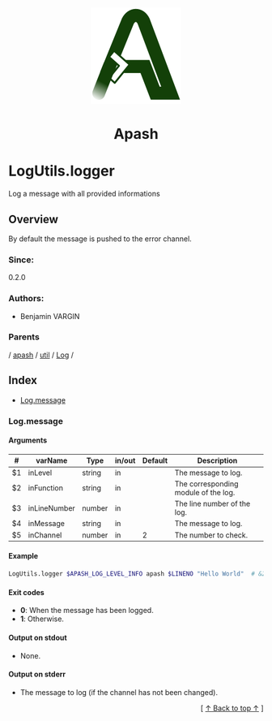 
<div align='center' id='apash-top'>
  <a href='https://github.com/hastec-fr/apash'>
    <img alt='apash-logo' src='../../../../../../assets/apash-logo.svg'/>
  </a>

  # Apash
</div>

# LogUtils.logger

Log a message with all provided informations

## Overview

By default the message is pushed to the error channel.

### Since:
0.2.0

### Authors:
* Benjamin VARGIN

### Parents
<!-- apash.parentBegin -->
[](../../../../.md) / [apash](../../../apash.md) / [util](../../util.md) / [Log](../Log.md) / 
<!-- apash.parentEnd -->

## Index

* [Log.message](#logmessage)

### Log.message

#### Arguments
| #      | varName        | Type          | in/out   | Default    | Description                           |
|--------|----------------|---------------|----------|------------|---------------------------------------|
| $1     | inLevel        | string        | in       |            | The message to log.                   |
| $2     | inFunction       | string        | in       |            | The corresponding module of the log.  |
| $3     | inLineNumber   | number        | in       |            | The line number of the log.           |
| $4     | inMessage      | string        | in       |            | The message to log.                   |
| $5     | inChannel      | number        | in       | 2          | The number to check.                  |

#### Example

```bash
LogUtils.logger $APASH_LOG_LEVEL_INFO apash $LINENO "Hello World"  # &2: 2024-11-06T08:27:11.213+0000 [INFO] apash (1): Hello World
```

#### Exit codes

* **0**: When the message has been logged.
* **1**: Otherwise.

#### Output on stdout

* None.

#### Output on stderr

* The message to log (if the channel has not been changed).


  <div align='right'>[ <a href='#apash-top'>↑ Back to top ↑</a> ]</div>

